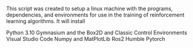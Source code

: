 This script was created to setup a linux machine with the programs, dependencies, and environments for use in the training of reinforcement learning algorithms. It will install

Python 3.10
Gymnasium and the Box2D and Classic Control Environments
Visual Studio Code
Numpy and MatPlotLib
Ros2 Humble
Pytorch